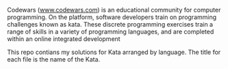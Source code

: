 

Codewars (www.codewars.com) is an educational community for computer programming. 
On the platform, software developers train on programming challenges known as kata. 
These discrete programming exercises train a range of skills in a variety of programming languages, 
and are completed within an online integrated development 

This repo contians my solutions for Kata arranged by language. The title for each
file is the name of the Kata.

